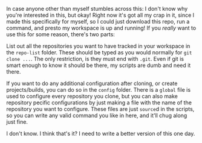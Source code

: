 
In case anyone other than myself stumbles across this:
I don't know why you're interested in this, but okay!
Right now it's got all my crap in it, since I made this specifically for myself, so I could just download this repo, run a command, and presto my workspace is up and running!
If you _really_ want to use this for some reason, there's two parts:

List out all the repositories you want to have tracked in your workspace in the `repo-list` folder. These should be typed as you would normally for `git clone ...`.
The only restriction, is they must end with `.git`. Even if git is smart enough to know it should be there, my scripts are dumb and need it there.

If you want to do any additional configuration after cloning, or create projects/builds, you can do so in the `config` folder. There is a `global` file is used to configure every repository you clone, but you can also make repository pecific configurations by just making a file with the name of the repository you want to configure.
These files are just `source`d in the scripts, so you can write any valid command you like in here, and it'll chug along just fine.

I don't know. I think that's it?
I need to write a better version of this one day.
